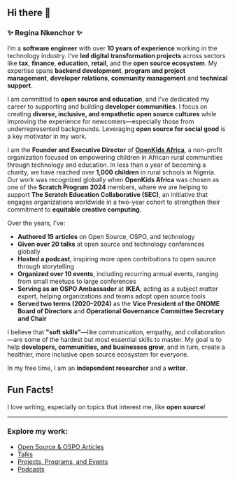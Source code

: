 ## Hi there 👋

### **✨ Regina Nkenchor ✨**

I’m a **software engineer** with over **10 years of experience** working in the technology industry. I’ve **led digital transformation projects** across sectors like **tax**, **finance**, **education**, **retail**, and the **open source ecosystem**. My expertise spans **backend development**, **program and project management**, **developer relations**, **community management** and **technical support**.

I am committed to **open source and education**, and I’ve dedicated my career to supporting and building **developer communities**. I focus on creating **diverse, inclusive, and empathetic open source cultures** while improving the experience for newcomers—especially those from underrepresented backgrounds. Leveraging **open source for social good** is a key motivator in my work.

I am the **Founder and Executive Director** of **[OpenKids Africa](https://www.openkidsafrica.org/)**, a non-profit organization focused on empowering children in African rural communities through technology and education. In less than a year of becoming a charity, we have reached over **1,000 children** in rural schools in Nigeria. Our work was recognized globally when **OpenKids Africa** was chosen as one of the **Scratch Program 2024** members, where we are helping to support **The Scratch Education Collaborative (SEC)**, an initiative that engages organizations worldwide in a two-year cohort to strengthen their commitment to **equitable creative computing**.

Over the years, I’ve:
- **Authored 15 articles** on Open Source, OSPO, and technology  
- **Given over 20 talks** at open source and technology conferences globally  
- **Hosted a podcast**, inspiring more open contributions to open source through storytelling  
- **Organized over 10 events**, including recurring annual events, ranging from small meetups to large conferences  
- **Serving as an OSPO Ambassador** at **IKEA**, acting as a subject matter expert, helping organizations and teams adopt open source tools  
- **Served two terms (2020–2024)** as the **Vice President of the GNOME Board of Directors** and **Operational Governance Committee Secretary and Chair**

I believe that **"soft skills"**—like communication, empathy, and collaboration—are some of the hardest but most essential skills to master. My goal is to help **developers, communities, and businesses grow**, and in turn, create a healthier, more inclusive open source ecosystem for everyone.

In my free time, I am an **independent researcher** and a **writer**.

## Fun Facts!  
I love writing, especially on topics that interest me, like **open source**!

---

### Explore my work:

- [Open Source & OSPO Articles](opensource_and_ospo_articles.md)  
- [Talks](talks.md)  
- [Projects, Programs, and Events](projects_and_programs.md)  
- [Podcasts](podcasts.md)

<!--
**reginankenchor/reginankenchor** is a ✨ _special_ ✨ repository because its `README.md` (this file) appears on your GitHub profile.


